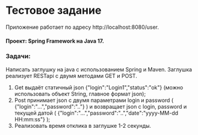 # Тестовое задание

Приложение работает по адресу http://localhost:8080/user.

#### Проект: Spring Framework на Java 17.

### Задачи:

Написать заглушку на java с использованием Spring и Maven.
Заглушка реализует RESTapi с двумя методами GET и POST.
1) Get выдаёт статичный json {"login":"Login1","status":"ok"} (можно использовать объект String, главное формат json);
2) Post принимает json с двумя параметрами login и password ( {"login":"...","password":".."} )
и возвращает json с login, password и текущей датой ( {"login":"...","password":"..","date":"yyyy-MM-dd HH:mm:ss"} );
3) Реализовать время отклика в заглушке 1-2 секунды.